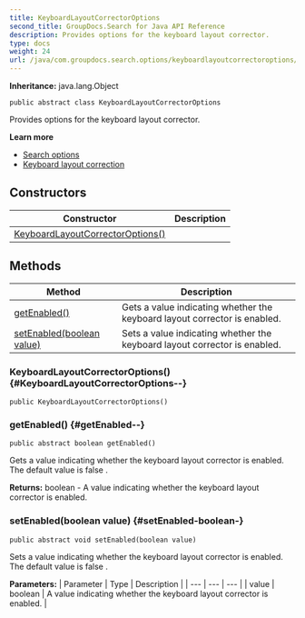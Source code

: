 ```yaml
---
title: KeyboardLayoutCorrectorOptions
second_title: GroupDocs.Search for Java API Reference
description: Provides options for the keyboard layout corrector.
type: docs
weight: 24
url: /java/com.groupdocs.search.options/keyboardlayoutcorrectoroptions/
---
```

**Inheritance:**
java.lang.Object
```
public abstract class KeyboardLayoutCorrectorOptions
```

Provides options for the keyboard layout corrector.

**Learn more**

 *  [Search options][]
 *  [Keyboard layout correction][]


[Search options]: https://docs.groupdocs.com/display/searchjava/Search+options
[Keyboard layout correction]: https://docs.groupdocs.com/display/searchjava/Keyboard+layout+correction
## Constructors

| Constructor | Description |
| --- | --- |
| [KeyboardLayoutCorrectorOptions()](#KeyboardLayoutCorrectorOptions--) |  |
## Methods

| Method | Description |
| --- | --- |
| [getEnabled()](#getEnabled--) | Gets a value indicating whether the keyboard layout corrector is enabled. |
| [setEnabled(boolean value)](#setEnabled-boolean-) | Sets a value indicating whether the keyboard layout corrector is enabled. |
### KeyboardLayoutCorrectorOptions() {#KeyboardLayoutCorrectorOptions--}
```
public KeyboardLayoutCorrectorOptions()
```


### getEnabled() {#getEnabled--}
```
public abstract boolean getEnabled()
```


Gets a value indicating whether the keyboard layout corrector is enabled. The default value is  false .

**Returns:**
boolean - A value indicating whether the keyboard layout corrector is enabled.
### setEnabled(boolean value) {#setEnabled-boolean-}
```
public abstract void setEnabled(boolean value)
```


Sets a value indicating whether the keyboard layout corrector is enabled. The default value is  false .

**Parameters:**
| Parameter | Type | Description |
| --- | --- | --- |
| value | boolean | A value indicating whether the keyboard layout corrector is enabled. |

